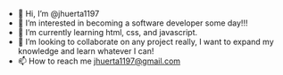 - 👋 Hi, I’m @jhuerta1197
- 👀 I’m interested in becoming a software developer some day!!!
- 🌱 I’m currently learning html, css, and javascript.
- 💞️ I’m looking to collaborate on any project really, I want to expand my knowledge and learn whatever I can!
- 📫 How to reach me jhuerta1197@gmail.com


